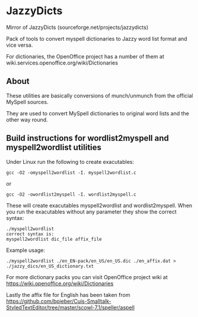 JazzyDicts
==========

Mirror of JazzyDicts (sourceforge.net/projects/jazzydicts)

Pack of tools to convert myspell dictionaries to Jazzy word list format and vice versa. 

For dictionaries, the OpenOffice project has a number of them  at wiki.services.openoffice.org/wiki/Dictionaries


About
-----

These utilities are basically conversions of munch/unmunch from the
official MySpell sources.

They are used to convert MySpell dictionaries to original word lists and the
other way round.

Build instructions for wordlist2myspell and myspell2wordlist utilities
----------------------------------------------------------------------

Under Linux run the following to create exacutables:

    gcc -O2 -omyspell2wordlist -I. myspell2wordlist.c

or

    gcc -O2 -owordlist2myspell -I. wordlist2myspell.c


These will create exacutables myspell2wordlist and wordlist2myspell. When you run the exacutables without any parameter they show the correct syntax:

    ./myspell2wordlist
    correct syntax is:
    myspell2wordlist dic_file affix_file

Example usage:

    ./myspell2wordlist ./en_EN-pack/en_US/en_US.dic ./en_affix.dat > ./jazzy_dics/en_US_dictionary.txt

For more dictionary packs you can visit OpenOffice project wiki at https://wiki.openoffice.org/wiki/Dictionaries

Lastly the affix file for English has been taken from https://github.com/bpieber/Cuis-Smalltalk-StyledTextEditor/tree/master/scowl-7.1/speller/aspell
